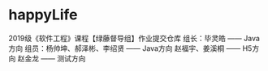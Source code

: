 # happyLife
2019级《软件工程》课程【绿藤督导组】作业提交仓库
组长：毕灵皓 —— Java方向
组员：杨帅坤、郝泽彬、李绍贤 —— Java方向
     赵福宇、姜溪桐 —— H5方向
     赵金龙 —— 测试方向
